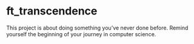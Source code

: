 # ft_transcendence
This project is about doing something you’ve never done before. Remind yourself the beginning of your journey in computer science.
